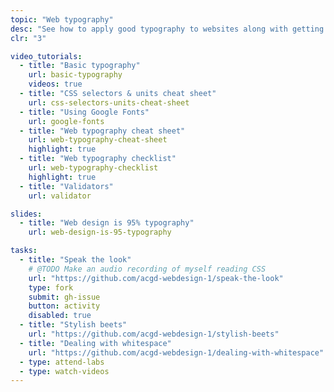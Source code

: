 ```yaml
---
topic: "Web typography"
desc: "See how to apply good typography to websites along with getting more CSS experience."
clr: "3"

video_tutorials:
  - title: "Basic typography"
    url: basic-typography
    videos: true
  - title: "CSS selectors & units cheat sheet"
    url: css-selectors-units-cheat-sheet
  - title: "Using Google Fonts"
    url: google-fonts
  - title: "Web typography cheat sheet"
    url: web-typography-cheat-sheet
    highlight: true
  - title: "Web typography checklist"
    url: web-typography-checklist
    highlight: true
  - title: "Validators"
    url: validator

slides:
  - title: "Web design is 95% typography"
    url: web-design-is-95-typography

tasks:
  - title: "Speak the look"
    # @TODO Make an audio recording of myself reading CSS
    url: "https://github.com/acgd-webdesign-1/speak-the-look"
    type: fork
    submit: gh-issue
    button: activity
    disabled: true
  - title: "Stylish beets"
    url: "https://github.com/acgd-webdesign-1/stylish-beets"
  - title: "Dealing with whitespace"
    url: "https://github.com/acgd-webdesign-1/dealing-with-whitespace"
  - type: attend-labs
  - type: watch-videos
---
```

